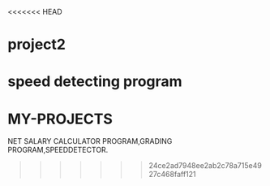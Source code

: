 <<<<<<< HEAD
# project2
speed detecting program
=======
# MY-PROJECTS
NET SALARY CALCULATOR PROGRAM,GRADING PROGRAM,SPEEDDETECTOR.
>>>>>>> 24ce2ad7948ee2ab2c78a715e4927c468faff121
